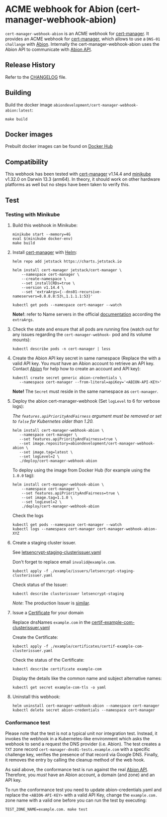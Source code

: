 # ACME webhook for Abion (cert-manager-webhook-abion)
`cert-manager-webhook-abion` is an ACME webhook for [cert-manager]. It provides an ACME webhook for [cert-manager], which 
allows to use a `DNS-01 challange` with [Abion]. Internally the cert-manager-webhook-abion uses the 
Abion API to communicate with [Abion API].

## Release History
Refer to the [CHANGELOG](CHANGELOG.md) file.

## Building
Build the docker image `abiondevelopment/cert-manager-webhook-abion:latest`:

```
make build
```

## Docker images
Prebuilt docker images can be found on [Docker Hub]

## Compatibility
This webhook has been tested with [cert-manager] v1.14.4 and [minikube] v1.32.0 on Darwin 13.3 (arm64). In theory, it 
should work on other hardware platforms as well but no steps have been taken to verify this.

## Test

### Testing with Minikube
1. Build this webhook in Minikube:

   ```
   minikube start --memory=4G 
   eval $(minikube docker-env) 
   make build 
   ```

2. Install [cert-manager] with [Helm]:

   ```
   helm repo add jetstack https://charts.jetstack.io

   helm install cert-manager jetstack/cert-manager \
       --namespace cert-manager \
       --create-namespace \
       --set installCRDs=true \
       --version v1.14.4 \
       --set 'extraArgs={--dns01-recursive-nameservers=8.8.8.8:53\,1.1.1.1:53}'

   kubectl get pods --namespace cert-manager --watch
   ```
   **Note!**: refer to Name servers in the official [documentation][setting-nameservers-for-dns01-self-check] according the `extraArgs`.  

3. Check the state and ensure that all pods are running fine (watch out for any issues regarding the `cert-manager-webhook-` pod and its volume mounts):
   
   ```   
   kubectl describe pods -n cert-manager | less
   ```

4. Create the Abion API key secret in same namespace (Replace the <ABION-API-KEY> with a valid API key. You *must* have an Abion account to retrieve an API key. Contact [Abion] for help how to create an account and API key):

   ```
   kubectl create secret generic abion-credentials \
      --namespace cert-manager --from-literal=apiKey='<ABION-API-KEY>'
   ```
   **Note!** The `Secret` must reside in the same namespace as `cert-manager`.

5. Deploy the abion cert-manager-webhook (Set `logLevel` to 6 for verbose logs):

   *The `features.apiPriorityAndFairness` argument must be removed or set to `false` for Kubernetes older than 1.20.*
   ```
   helm install cert-manager-webhook-abion \
      --namespace cert-manager \
      --set features.apiPriorityAndFairness=true \
      --set image.repository=abiondevelopment/cert-manager-webhook-abion \
      --set image.tag=latest \
      --set logLevel=2 \
      ./deploy/cert-manager-webhook-abion 
   ```

   To deploy using the image from Docker Hub (for example using the `1.0.0` tag):

   ```
   helm install cert-manager-webhook-abion \
       --namespace cert-manager \
       --set features.apiPriorityAndFairness=true \
       --set image.tag=1.1.0 \
       --set logLevel=2 \
       ./deploy/cert-manager-webhook-abion
   ```

   Check the logs
   ```
   kubectl get pods --namespace cert-manager --watch
   kubectl logs --namespace cert-manager cert-manager-webhook-abion-XYZ
   ```
   
6. Create a staging cluster issuer.

   See [letsencrypt-staging-clusterissuer.yaml](example/issuers/letsencrypt-staging-clusterissuer.yaml)

   Don't forget to replace email `invalid@example.com`.
   ```
   kubectl apply -f ./example/issuers/letsencrypt-staging-clusterissuer.yaml
   ```

   Check status of the Issuer:
   ```
   kubectl describe clusterissuer letsencrypt-staging
   ```

   *Note*: The production Issuer is [similar][ACME documentation].

7. Issue a [Certificate] for your domain

   Replace dnsNames `example.com` in the [certif-example-com-clusterissuer.yaml](example/certificates/certif-example-com-clusterissuer.yaml)

   Create the Certificate:
   ```
   kubectl apply -f ./example/certificates/certif-example-com-clusterissuer.yaml
   ```
   
   Check the status of the Certificate:
   ```
   kubectl describe certificate example-com
   ```

   Display the details like the common name and subject alternative names:
   
   ```
   kubectl get secret example-com-tls -o yaml
   ```

8. Uninstall this webhook:

   ```
   helm uninstall cert-manager-webhook-abion --namespace cert-manager
   kubectl delete secret abion-credentials --namespace cert-manager
   ```


### Conformance test

Please note that the test is not a typical unit nor integration test. Instead, it invokes the webhook in a Kubernetes-like environment which asks the webhook to send a request the DNS provider (i.e. Abion). 
The test creates a `TXT` zone record `cert-manager-dns01-tests.example.com` with a specific challenge key, verifies the presence of that record via Google DNS. Finally, it removes the entry by calling the cleanup method of the web hook.

As said above, the conformance test is run against the real [Abion API]. Therefore, you *must* have an Abion account, a domain (and zone) and an API key.

To run the conformance test you need to update abion-credentials.yaml and replace the `<ABION-API-KEY>` with a valid API Key, change the `example.com.` zone name with a valid one before you can run the test by executing: 

```
TEST_ZONE_NAME=example.com. make test
```


[ACME documentation]: https://cert-manager.io/docs/configuration/acme/
[Certificate]: https://cert-manager.io/docs/usage/certificate/
[cert-manager]: https://cert-manager.io/
[Abion]: https://abion.com/
[Abion API]: https://demo.abion.com/pmapi-doc/
[Docker Hub]: https://hub.docker.com/r/abiondevelopment/cert-manager-webhook-abion
[Helm]: https://helm.sh
[image tags]: https://hub.docker.com/r/abiondevelopment/cert-manager-webhook-abion
[minikube]: https://minikube.sigs.k8s.io/
[setting-nameservers-for-dns01-self-check]: https://cert-manager.io/docs/configuration/acme/dns01/#setting-nameservers-for-dns01-self-check
